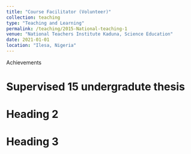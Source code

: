 ```yaml
---
title: "Course Facilitator (Volunteer)"
collection: teaching
type: "Teaching and Learning"
permalink: /teaching/2015-National-teaching-1
venue: "National Teachers Institute Kaduna, Science Education"
date: 2021-01-01
location: "Ilesa, Nigeria"
---
```


Achievements

Supervised 15 undergradute thesis
======

Heading 2
======

Heading 3
======
